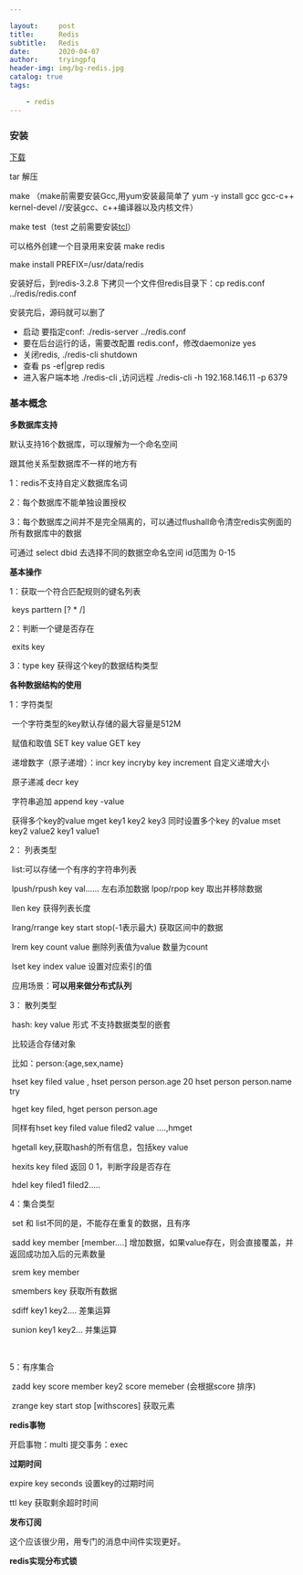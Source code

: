 ```yaml
---

layout:     post
title:      Redis
subtitle:  	Redis
date:       2020-04-07
author:     tryingpfq
header-img: img/bg-redis.jpg
catalog: true
tags:

    - redis
---
```




### 安装

[下载](http://download.redis.io/releases/)

tar 解压 

make （make前需要安装Gcc,用yum安装最简单了 yum -y install gcc gcc-c++ kernel-devel //安装gcc、c++编译器以及内核文件）

make test（test 之前需要安装[tcl](https://blog.csdn.net/yanci_/article/details/79959388)）

可以格外创建一个目录用来安装 make redis

make install PREFIX=/usr/data/redis

安装好后，到redis-3.2.8 下拷贝一个文件但redis目录下：cp redis.conf ../redis/redis.conf

安装完后，源码就可以删了



* 启动  要指定conf:   ./redis-server ../redis.conf
* 要在后台运行的话，需要改配置 redis.conf，修改daemonize yes  
* 关闭redis, ./redis-cli shutdown
* 查看 ps -ef|grep redis
* 进入客户端本地  ./redis-cli    ,访问远程  ./redis-cli -h 192.168.146.11 -p 6379





### 基本概念

**多数据库支持**

默认支持16个数据库，可以理解为一个命名空间

跟其他关系型数据库不一样的地方有

1：redis不支持自定义数据库名词

2：每个数据库不能单独设置授权

3：每个数据库之间并不是完全隔离的，可以通过flushall命令清空redis实例面的所有数据库中的数据

可通过 select dbid 去选择不同的数据空命名空间 id范围为 0-15



**基本操作**

1：获取一个符合匹配规则的键名列表

​		keys parttern [? * /]

2：判断一个键是否存在

​		exits key

3：type key 获得这个key的数据结构类型



**各种数据结构的使用**

1：字符类型

​	一个字符类型的key默认存储的最大容量是512M

​	赋值和取值 SET key value     GET key

​	递增数字（原子递增）：incr key   incryby key increment 自定义递增大小

​	原子递减 decr key

​	字符串追加 append key -value

​	获得多个key的value mget key1 key2 key3  同时设置多个key 的value  mset key2 value2 key1 value1

2： 列表类型

​	list:可以存储一个有序的字符串列表

​	lpush/rpush key val......  左右添加数据  lpop/rpop key 取出并移除数据

​	llen key 获得列表长度

​	lrang/rrange key start stop(-1表示最大)  获取区间中的数据

​	lrem key count value 	删除列表值为value 数量为count

​	lset key index value  设置对应索引的值

​	应用场景：**可以用来做分布式队列**

3： 散列类型

​	hash:  key value 形式 不支持数据类型的嵌套

​	比较适合存储对象

​	比如：person:{age,sex,name}

​	hset key filed value , hset person person.age 20  hset person person.name try

​	hget key filed, hget person person.age

​	同样有hset key filed value filed2 value ....,hmget

​	hgetall key,获取hash的所有信息，包括key value

​	hexits key filed  返回 0 1，判断字段是否存在

​	hdel key filed1 filed2.....

4：集合类型

​		set  和 list不同的是，不能存在重复的数据，且有序

​		sadd key member [member....]  增加数据，如果value存在，则会直接覆盖，并返回成功加入后的元素数量

​		srem key member

​		smembers key 获取所有数据 

​		sdiff key1 key2.... 差集运算

​		sunion key1 key2... 并集运算

​		

5：有序集合

​	zadd key score member key2 score memeber (会根据score 排序)

​	zrange key start stop [withscores]  获取元素 



**redis事物**

开启事物：multi  提交事务：exec



**过期时间**

expire key seconds  设置key的过期时间

ttl key 获取剩余超时时间



**发布订阅**

这个应该很少用，用专门的消息中间件实现更好。



**redis实现分布式锁**

